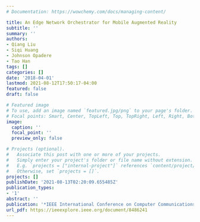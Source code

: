 ```yaml
---
# Documentation: https://wowchemy.com/docs/managing-content/

title: An Edge Network Orchestrator for Mobile Augmented Reality
subtitle: ''
summary: ''
authors:
- Qiang Liu
- Siqi Huang
- Johnson Opadere
- Tao Han
tags: []
categories: []
date: '2018-04-01'
lastmod: 2021-08-12T17:50:17-04:00
featured: false
draft: false

# Featured image
# To use, add an image named `featured.jpg/png` to your page's folder.
# Focal points: Smart, Center, TopLeft, Top, TopRight, Left, Right, BottomLeft, Bottom, BottomRight.
image:
  caption: ''
  focal_point: ''
  preview_only: false

# Projects (optional).
#   Associate this post with one or more of your projects.
#   Simply enter your project's folder or file name without extension.
#   E.g. `projects = ["internal-project"]` references `content/project/deep-learning/index.md`.
#   Otherwise, set `projects = []`.
projects: []
publishDate: '2021-08-13T02:20:09.655485Z'
publication_types:
- '1'
abstract: ''
publication: '*IEEE International Conference on Computer Communications (INFOCOM)*'
url_pdf: https://ieeexplore.ieee.org/document/8486241
---
```

